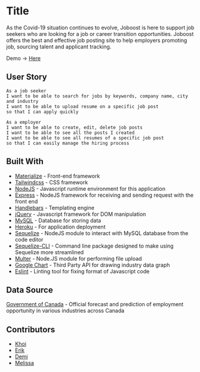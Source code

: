 # Title

As the Covid-19 situation continues to evolve, Joboost is here to support job seekers who are looking for a job or career transition opportunities. Joboost offers the best and effective job posting site to help employers promoting job, sourcing talent and applicant tracking.

Demo -> [Here](https://joboost.herokuapp.com/)

## User Story
```
As a job seeker
I want to be able to search for jobs by keywords, company name, city and industry
I want to be able to upload resume on a specific job post
so that I can apply quickly
```

```
As a employer
I want to be able to create, edit, delete job posts
I want to be able to see all the posts I created
I want to be able to see all resumes of a specific job post
so that I can easily manage the hiring process
```

## Built With

* [Materialize](https://getbootstrap.com/) - Front-end framework
* [Tailwindcss](https://tailwindcss.com/) - CSS framework
* [NodeJS](https://nodejs.org/en/) - Javascript runtime environment for this application
* [Express](https://expressjs.com/) - NodeJS framework for receiving and sending request with the front end
* [Handlebars](https://handlebarsjs.com/) - Templating engine
* [jQuery](https://jquery.com/) - Javascript framework for DOM manipulation
* [MySQL](https://www.mysql.com/) - Database for storing data
* [Heroku](https://www.heroku.com/) - For application deployment
* [Sequelize](https://sequelize.org/) - NodeJS module to interact with MySQL database from the code editor
* [Sequelize-CLI](https://www.npmjs.com/package/sequelize-cli) - Command line package designed to make using Sequelize more streamlined
* [Multer](https://www.npmjs.com/package/multer) - Node.JS module for performing file upload
* [Google Chart](https://developers.google.com/chart) - Third Party API for drawing industry data graph
* [Eslint](https://eslint.org/) - Linting tool for fixing format of Javascript code

## Data Source

[Government of Canada](https://open.canada.ca/data/en/dataset/e80851b8-de68-43bd-a85c-c72e1b3a3890) - Official forecast and prediction of employment opportunity in various industries across Canada

## Contributors

* [Khoi](https://github.com/gh0stl0nely)
* [Erik](https://github.com/ErikBle)
* [Demi](https://github.com/demiwu96)
* [Melissa](https://github.com/Chongmel)
